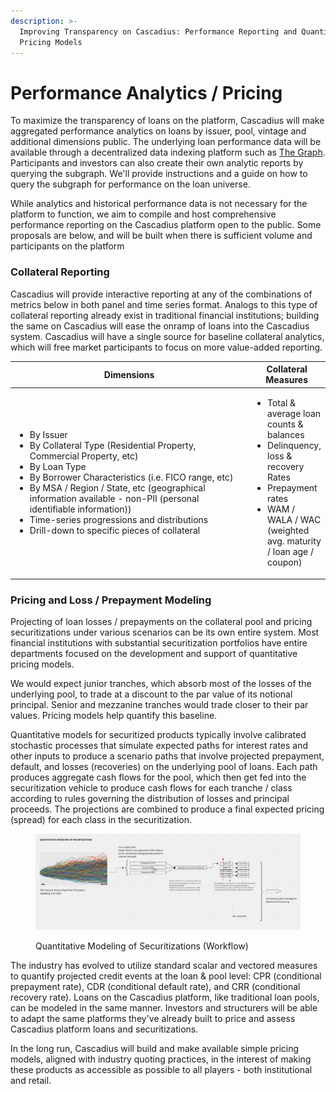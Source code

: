 ```yaml
---
description: >-
  Improving Transparency on Cascadius: Performance Reporting and Quantitative
  Pricing Models
---
```


# Performance Analytics / Pricing

To maximize the transparency of loans on the platform, Cascadius will make aggregated performance analytics on loans by issuer, pool, vintage and additional dimensions public.  The underlying loan performance data will be available through a decentralized data indexing platform such as [The Graph](https://thegraph.com/en/).  Participants and investors can also create their own analytic reports by querying the subgraph.  We'll provide instructions and a guide on how to query the subgraph for performance on the loan universe.

While analytics and historical performance data is not necessary for the platform to function, we aim to compile and host comprehensive performance reporting on the Cascadius platform open to the public.  Some proposals are below, and will be built when there is sufficient volume and participants on the platform

### Collateral Reporting

Cascadius will provide interactive reporting at any of the combinations of metrics below in both panel and time series format.  Analogs to this type of collateral reporting already exist in traditional financial institutions; building the same on Cascadius will ease the onramp of loans into the Cascadius system.  Cascadius will have a single source for baseline collateral analytics, which will free market participants to focus on more value-added reporting.

<table><thead><tr><th width="385">Dimensions</th><th>Collateral Measures</th></tr></thead><tbody><tr><td><ul><li>By Issuer</li><li>By Collateral Type (Residential Property, Commercial Property, etc) </li><li>By Loan Type</li><li>By Borrower Characteristics (i.e. FICO range, etc)</li><li>By MSA / Region / State, etc (geographical information available - non-PII (personal identifiable information))</li><li>Time-series progressions and distributions</li><li>Drill-down to specific pieces of collateral</li></ul></td><td><ul><li>Total &#x26; average loan counts &#x26; balances</li><li>Delinquency, loss &#x26; recovery Rates</li><li>Prepayment rates</li><li>WAM / WALA / WAC (weighted avg. maturity / loan age / coupon)</li></ul></td></tr></tbody></table>

### Pricing and Loss / Prepayment Modeling

Projecting of loan losses / prepayments on the collateral pool and pricing securitizations under various scenarios can be its own entire system.  Most financial institutions with substantial securitization portfolios have entire departments focused on the development and support of quantitative pricing models.

We would expect junior tranches, which absorb most of the losses of the underlying pool, to trade at a discount to the par value of its notional principal.  Senior and mezzanine tranches would trade closer to their par values.  Pricing models help quantify this baseline.

Quantitative models for securitized products typically involve calibrated stochastic processes that simulate expected paths for interest rates and other inputs to produce a scenario paths that involve projected prepayment, default, and losses (recoveries) on the underlying pool of loans.  Each path produces aggregate cash flows for the pool, which then get fed into the securitization vehicle to produce cash flows for each tranche / class according to rules governing the distribution of losses and principal proceeds.  The projections are combined to produce a final expected pricing (spread) for each class in the securitization.

<figure><img src="../.gitbook/assets/Screen Shot 2022-12-30 at 11.59.28 AM.png" alt=""><figcaption><p>Quantitative Modeling of Securitizations (Workflow)</p></figcaption></figure>

The industry has evolved to utilize standard scalar and vectored measures to quantify projected credit events at the loan & pool level:  CPR (conditional prepayment rate), CDR (conditional default rate), and CRR (conditional recovery rate).  Loans on the Cascadius platform, like traditional loan pools, can be modeled in the same manner.  Investors and structurers will be able to adapt the same platforms they've already built to price and assess Cascadius platform loans and securitizations.

In the long run, Cascadius will build and make available simple pricing models, aligned with industry quoting practices, in the interest of making these products as accessible as possible to all players - both institutional and retail. &#x20;
